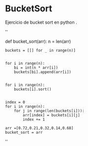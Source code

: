 # BucketSort

Ejercicio de bucket sort en python .

'' 

def bucket_sort(arr):
    n = len(arr)
    
    buckets = [[] for _ in range(n)]

    
    for i in range(n):
        bi = int(n * arr[i])  
        buckets[bi].append(arr[i])

    
    for i in range(n):
        buckets[i].sort()

    
    index = 0
    for i in range(n):
        for j in range(len(buckets[i])):
            arr[index] = buckets[i][j]
            index += 1

    arr =[0.72,0.21,0.32,0.14,0.68]
    bucket_sort = arr
    
''
